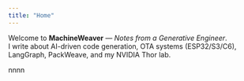 ```yaml
---
title: "Home"
---
```


Welcome to **MachineWeaver** — _Notes from a Generative Engineer_.  
I write about AI-driven code generation, OTA systems (ESP32/S3/C6), LangGraph, PackWeave, and my NVIDIA Thor lab.

nnnn